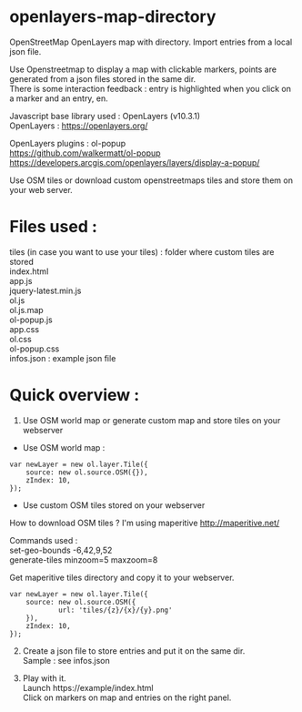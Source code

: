 # openlayers-map-directory
OpenStreetMap OpenLayers map with directory. Import entries from a local json file.

Use Openstreetmap to display a map with clickable markers, points are generated from a json files stored in the same dir.<br/>
There is some interaction feedback : entry is highlighted when you click on a marker and an entry, en.

Javascript base library used : OpenLayers (v10.3.1)<br/>
OpenLayers : https://openlayers.org/

OpenLayers plugins : ol-popup<br/>
https://github.com/walkermatt/ol-popup
https://developers.arcgis.com/openlayers/layers/display-a-popup/

Use OSM tiles or download custom openstreetmaps tiles and store them on your web server.

# Files used :

tiles (in case you want to use your tiles) : folder where custom tiles are stored<br />
index.html<br />
app.js<br />
jquery-latest.min.js<br />
ol.js<br />
ol.js.map<br />
ol-popup.js<br />
app.css<br />
ol.css<br />
ol-popup.css<br />
infos.json : example json file<br />

# Quick overview :

1) Use OSM world map or generate custom map and store tiles on your webserver<br/>

- Use OSM world map :<br/>
```
var newLayer = new ol.layer.Tile({
	source: new ol.source.OSM({}),
	zIndex: 10,
});
```

- Use custom OSM tiles stored on your webserver<br/>

How to download OSM tiles ? I'm using maperitive http://maperitive.net/

Commands used :<br/>
set-geo-bounds -6,42,9,52<br/>
generate-tiles minzoom=5 maxzoom=8<br/>

Get maperitive tiles directory and copy it to your webserver.

```
var newLayer = new ol.layer.Tile({
	source: new ol.source.OSM({
			url: 'tiles/{z}/{x}/{y}.png'
	}),
	zIndex: 10,
});
```

2) Create a json file to store entries and put it on the same dir.<br/>
Sample : see infos.json

3) Play with it.<br/>
Launch https://example/index.html<br/>
Click on markers on map and entries on the right panel.
